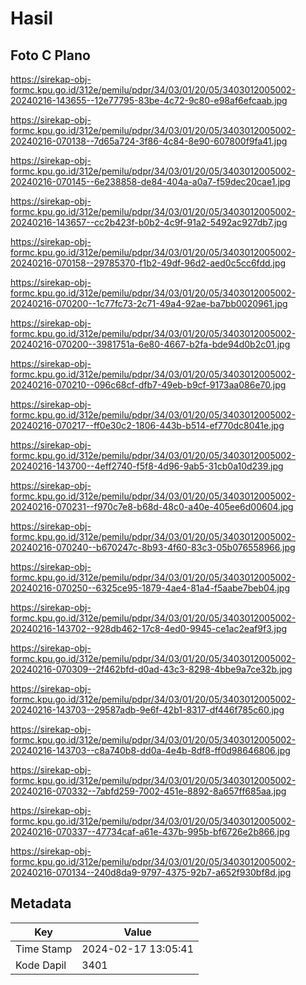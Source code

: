 # Hasil

## Foto C Plano

https://sirekap-obj-formc.kpu.go.id/312e/pemilu/pdpr/34/03/01/20/05/3403012005002-20240216-143655--12e77795-83be-4c72-9c80-e98af6efcaab.jpg

https://sirekap-obj-formc.kpu.go.id/312e/pemilu/pdpr/34/03/01/20/05/3403012005002-20240216-070138--7d65a724-3f86-4c84-8e90-607800f9fa41.jpg

https://sirekap-obj-formc.kpu.go.id/312e/pemilu/pdpr/34/03/01/20/05/3403012005002-20240216-070145--6e238858-de84-404a-a0a7-f59dec20cae1.jpg

https://sirekap-obj-formc.kpu.go.id/312e/pemilu/pdpr/34/03/01/20/05/3403012005002-20240216-143657--cc2b423f-b0b2-4c9f-91a2-5492ac927db7.jpg

https://sirekap-obj-formc.kpu.go.id/312e/pemilu/pdpr/34/03/01/20/05/3403012005002-20240216-070158--29785370-f1b2-49df-96d2-aed0c5cc6fdd.jpg

https://sirekap-obj-formc.kpu.go.id/312e/pemilu/pdpr/34/03/01/20/05/3403012005002-20240216-070200--1c77fc73-2c71-49a4-92ae-ba7bb0020961.jpg

https://sirekap-obj-formc.kpu.go.id/312e/pemilu/pdpr/34/03/01/20/05/3403012005002-20240216-070200--3981751a-6e80-4667-b2fa-bde94d0b2c01.jpg

https://sirekap-obj-formc.kpu.go.id/312e/pemilu/pdpr/34/03/01/20/05/3403012005002-20240216-070210--096c68cf-dfb7-49eb-b9cf-9173aa086e70.jpg

https://sirekap-obj-formc.kpu.go.id/312e/pemilu/pdpr/34/03/01/20/05/3403012005002-20240216-070217--ff0e30c2-1806-443b-b514-ef770dc8041e.jpg

https://sirekap-obj-formc.kpu.go.id/312e/pemilu/pdpr/34/03/01/20/05/3403012005002-20240216-143700--4eff2740-f5f8-4d96-9ab5-31cb0a10d239.jpg

https://sirekap-obj-formc.kpu.go.id/312e/pemilu/pdpr/34/03/01/20/05/3403012005002-20240216-070231--f970c7e8-b68d-48c0-a40e-405ee6d00604.jpg

https://sirekap-obj-formc.kpu.go.id/312e/pemilu/pdpr/34/03/01/20/05/3403012005002-20240216-070240--b670247c-8b93-4f60-83c3-05b076558966.jpg

https://sirekap-obj-formc.kpu.go.id/312e/pemilu/pdpr/34/03/01/20/05/3403012005002-20240216-070250--6325ce95-1879-4ae4-81a4-f5aabe7beb04.jpg

https://sirekap-obj-formc.kpu.go.id/312e/pemilu/pdpr/34/03/01/20/05/3403012005002-20240216-143702--928db462-17c8-4ed0-9945-ce1ac2eaf9f3.jpg

https://sirekap-obj-formc.kpu.go.id/312e/pemilu/pdpr/34/03/01/20/05/3403012005002-20240216-070309--2f462bfd-d0ad-43c3-8298-4bbe9a7ce32b.jpg

https://sirekap-obj-formc.kpu.go.id/312e/pemilu/pdpr/34/03/01/20/05/3403012005002-20240216-143703--29587adb-9e6f-42b1-8317-df446f785c60.jpg

https://sirekap-obj-formc.kpu.go.id/312e/pemilu/pdpr/34/03/01/20/05/3403012005002-20240216-143703--c8a740b8-dd0a-4e4b-8df8-ff0d98646806.jpg

https://sirekap-obj-formc.kpu.go.id/312e/pemilu/pdpr/34/03/01/20/05/3403012005002-20240216-070332--7abfd259-7002-451e-8892-8a657ff685aa.jpg

https://sirekap-obj-formc.kpu.go.id/312e/pemilu/pdpr/34/03/01/20/05/3403012005002-20240216-070337--47734caf-a61e-437b-995b-bf6726e2b866.jpg

https://sirekap-obj-formc.kpu.go.id/312e/pemilu/pdpr/34/03/01/20/05/3403012005002-20240216-070134--240d8da9-9797-4375-92b7-a652f930bf8d.jpg


## Metadata

| Key        | Value               |
| ---------- | ------------------- |
| Time Stamp | 2024-02-17 13:05:41 |
| Kode Dapil | 3401                |



